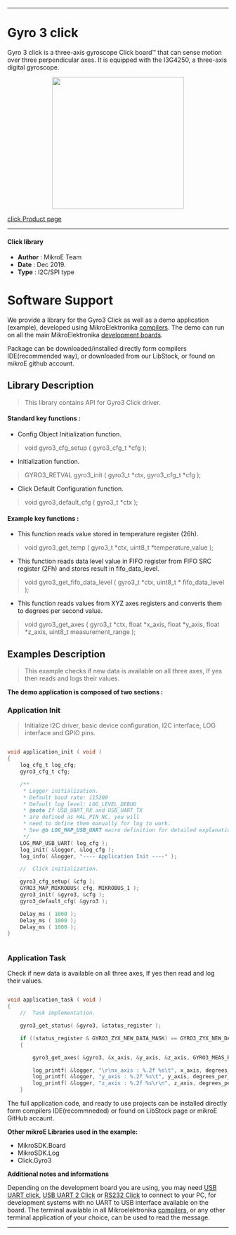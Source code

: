 

---
# Gyro 3 click

Gyro 3 click is a three-axis gyroscope Click board™ that can sense motion over three perpendicular axes. It is equipped with the I3G4250, a three-axis digital gyroscope. 

<p align="center">
  <img src="https://download.mikroe.com/images/click_for_ide/gyro3_click.png" height=300px>
</p>

[click Product page](https://www.mikroe.com/gyro-3-click)

---


#### Click library 

- **Author**        : MikroE Team
- **Date**          : Dec 2019.
- **Type**          : I2C/SPI type


# Software Support

We provide a library for the Gyro3 Click 
as well as a demo application (example), developed using MikroElektronika 
[compilers](https://shop.mikroe.com/compilers). 
The demo can run on all the main MikroElektronika [development boards](https://shop.mikroe.com/development-boards).

Package can be downloaded/installed directly form compilers IDE(recommended way), or downloaded from our LibStock, or found on mikroE github account. 

## Library Description

> This library contains API for Gyro3 Click driver.

#### Standard key functions :

- Config Object Initialization function.
> void gyro3_cfg_setup ( gyro3_cfg_t *cfg ); 
 
- Initialization function.
> GYRO3_RETVAL gyro3_init ( gyro3_t *ctx, gyro3_cfg_t *cfg );

- Click Default Configuration function.
> void gyro3_default_cfg ( gyro3_t *ctx );


#### Example key functions :

- This function reads value stored in temperature register (26h).
> void gyro3_get_temp ( gyro3_t *ctx, uint8_t *temperature_value );

- This function reads data level value in FIFO register from FIFO SRC register (2Fh) and stores result in fifo_data_level.
> void gyro3_get_fifo_data_level ( gyro3_t *ctx, uint8_t * fifo_data_level );

- This function reads values from XYZ axes registers and converts them to degrees per second value.
> void gyro3_get_axes ( gyro3_t *ctx, float *x_axis, float *y_axis, float *z_axis, uint8_t measurement_range );




## Examples Description

> This example checks if new data is available on all three axes, If yes then reads and logs their values.

**The demo application is composed of two sections :**

### Application Init 

> Initialize I2C driver, basic device configuration, I2C interface, LOG interface and GPIO pins.

```c

void application_init ( void )
{
    log_cfg_t log_cfg;
    gyro3_cfg_t cfg;

    /** 
     * Logger initialization.
     * Default baud rate: 115200
     * Default log level: LOG_LEVEL_DEBUG
     * @note If USB_UART_RX and USB_UART_TX 
     * are defined as HAL_PIN_NC, you will 
     * need to define them manually for log to work. 
     * See @b LOG_MAP_USB_UART macro definition for detailed explanation.
     */
    LOG_MAP_USB_UART( log_cfg );
    log_init( &logger, &log_cfg );
    log_info( &logger, "---- Application Init ----" );

    //  Click initialization.

    gyro3_cfg_setup( &cfg );
    GYRO3_MAP_MIKROBUS( cfg, MIKROBUS_1 );
    gyro3_init( &gyro3, &cfg );
    gyro3_default_cfg( &gyro3 );

    Delay_ms ( 1000 );
    Delay_ms ( 1000 );
    Delay_ms ( 1000 );
}
  
```

### Application Task

Check if new data is available on all three axes, If yes then read and log their values.

```c

void application_task ( void )
{
    //  Task implementation.

    gyro3_get_status( &gyro3, &status_register );

    if ((status_register & GYRO3_ZYX_NEW_DATA_MASK) == GYRO3_ZYX_NEW_DATA_MASK)
    {

        gyro3_get_axes( &gyro3, &x_axis, &y_axis, &z_axis, GYRO3_MEAS_RANGE_2000 );

        log_printf( &logger, "\r\nx_axis : %.2f %s\t", x_axis, degrees_per_second );
        log_printf( &logger, "y_axis : %.2f %s\t", y_axis, degrees_per_second );
        log_printf( &logger, "z_axis : %.2f %s\r\n", z_axis, degrees_per_second );      
    } 

```


The full application code, and ready to use projects can be  installed directly form compilers IDE(recommneded) or found on LibStock page or mikroE GitHub accaunt.

**Other mikroE Libraries used in the example:** 

- MikroSDK.Board
- MikroSDK.Log
- Click.Gyro3

**Additional notes and informations**

Depending on the development board you are using, you may need 
[USB UART click](https://shop.mikroe.com/usb-uart-click), 
[USB UART 2 Click](https://shop.mikroe.com/usb-uart-2-click) or 
[RS232 Click](https://shop.mikroe.com/rs232-click) to connect to your PC, for 
development systems with no UART to USB interface available on the board. The 
terminal available in all Mikroelektronika 
[compilers](https://shop.mikroe.com/compilers), or any other terminal application 
of your choice, can be used to read the message.



---
